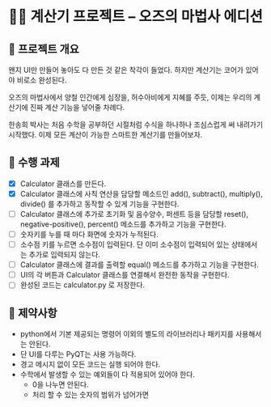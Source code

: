 # 🧑‍🔬 계산기 프로젝트 – 오즈의 마법사 에디션

## 📖 프로젝트 개요

왠지 UI만 만들어 놓아도 다 만든 것 같은 착각이 들었다.
하지만 계산기는 코어가 있어야 비로소 완성된다.

오즈의 마법사에서 양철 인간에게 심장을, 허수아비에게 지혜를 주듯,
이제는 우리의 계산기에 진짜 계산 기능을 넣어줄 차례다.

한송희 박사는 처음 수학을 공부하던 시절처럼 수식을 하나하나 조심스럽게 써 내려가기 시작했다.
이제 모든 계산이 가능한 스마트한 계산기를 만들어보자.

## 🧰 수행 과제

- [x] Calculator 클래스를 만든다.
- [x] Calculator 클래스에 사칙 연산을 담당할 메소드인 add(), subtract(), multiply(), divide() 를 추가하고 동작할 수 있게 기능을 구현한다.
- [ ] Calculator 클래스에 추가로 초기화 및 음수양수, 퍼센트 등을 담당할 reset(), negative-positive(), percent() 메소드를 추가하고 기능을 구현한다.
- [ ] 숫자키를 누를 때 마다 화면에 숫자가 누적된다.
- [ ] 소수점 키를 누르면 소수점이 입력된다. 단 이미 소수점이 입력되어 있는 상태에서는 추가로 입력되지 않는다.
- [ ] Calculator 클래스에 결과를 출력할 equal() 메소드를 추가하고 기능을 구현한다.
- [ ] UI의 각 버튼과 Calculator 클래스를 연결해서 완전한 동작을 구현한다.
- [ ] 완성된 코드는 calculator.py 로 저장한다.

## 🚫 제약사항

- python에서 기본 제공되는 명령어 이외의 별도의 라이브러리나 패키지를 사용해서는 안된다.
- 단 UI를 다루는 PyQT는 사용 가능하다.
- 경고 메시지 없이 모든 코드는 실행 되어야 한다.
- 수학에서 발생할 수 있는 예외들이 다 적용되어 있어야 한다.
  - 0을 나누면 안된다.
  - 처리 할 수 있는 숫자의 범위가 넘어가면
